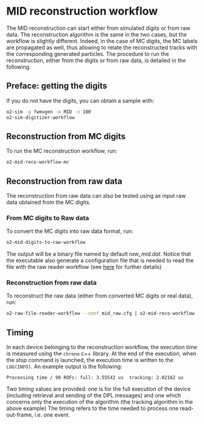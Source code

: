 <!-- doxy
\page refMUONMIDWorkflow MID Workflow
/doxy -->

# MID reconstruction workflow
The MID reconstruction can start either from simulated digits or from raw data.
The reconstruction algorithm is the same in the two cases, but the workflow is slightly different.
Indeed, in the case of MC digits, the MC labels are propagated as well, thus allowing to relate the reconstructed tracks with the corresponding generated particles.
The procedure to run the reconstruction, either from the digits or from raw data, is detailed in the following.

## Preface: getting the digits
If you do not have the digits, you can obtain a sample with:
```bash
o2-sim -g fwmugen -m MID -n 100
o2-sim-digitizer-workflow
```
## Reconstruction from MC digits
To run the MC reconstruction workflow, run:
```bash
o2-mid-reco-workflow-mc
```

## Reconstruction from raw data
The reconstruction from raw data can also be tested using as input raw data obtained from the MC digits.
### From MC digits to Raw data
To convert the MC digits into raw data format, run:
```bash
o2-mid-digits-to-raw-workflow
```
The output will be a binary file named by default *raw_mid.dat*.
Notice that the executable also generate a configuration file that is needed to read the file with the raw reader workflow (see [here](../../../Raw/README.md) for further details)

### Reconstruction from raw data
To reconstruct the raw data (either from converted MC digits or real data), run:
```bash
o2-raw-file-reader-workflow --conf mid_raw.cfg | o2-mid-reco-workflow
```

## Timing
In each device belonging to the reconstruction workflow, the execution time is measured using the `chrono` c++ library.
At the end of the execution, when the *stop* command is launched, the execution time is written to the `LOG(INFO)`.
An example output is the following:
```
Processing time / 90 ROFs: full: 3.55542 us  tracking: 2.02182 us
```
Two timing values are provided: one is for the full execution of the device (including retrieval and sending of the DPL messages) and one which concerns only the execution of the algorithm (the tracking algorithm in the above example)
The timing refers to the time needed to process one read-out-frame, i.e. one event.
